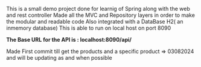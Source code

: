 This is a small demo project done for learnig of Spring along with the web and rest controller
Made all the MVC and Repository layers in order to make the modular and readable code 
Also integrated with a DataBase H2( an inmemory database)
This is able to run on local host on port 8090

**The Base URL for the API is : localhost:8090/api/**

Made First commit till get the products and a specific product => 03082024 and will be updating as and when possible
